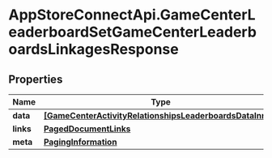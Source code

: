 # AppStoreConnectApi.GameCenterLeaderboardSetGameCenterLeaderboardsLinkagesResponse

## Properties

Name | Type | Description | Notes
------------ | ------------- | ------------- | -------------
**data** | [**[GameCenterActivityRelationshipsLeaderboardsDataInner]**](GameCenterActivityRelationshipsLeaderboardsDataInner.md) |  | 
**links** | [**PagedDocumentLinks**](PagedDocumentLinks.md) |  | 
**meta** | [**PagingInformation**](PagingInformation.md) |  | [optional] 


